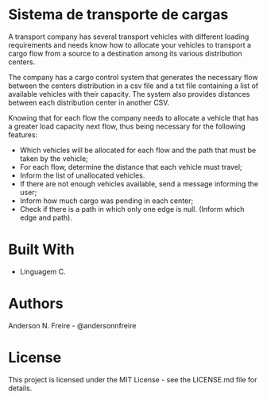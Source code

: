 # Sistema de transporte de cargas

A transport company has several transport vehicles with different loading requirements and needs
know how to allocate your vehicles to transport a cargo flow from a source to a destination among its various
distribution centers. 

The company has a cargo control system that generates the necessary flow between the centers
distribution in a csv file and a txt file containing a list of available vehicles with their capacity.
The system also provides distances between each distribution center in another CSV.

Knowing that for each flow the company needs to allocate a vehicle that has a greater load capacity
next flow, thus being necessary for the following features:


 - Which vehicles will be allocated for each flow and the path that must be taken by the vehicle;
 - For each flow, determine the distance that each vehicle must travel;
 - Inform the list of unallocated vehicles.
 - If there are not enough vehicles available, send a message informing the user;
 - Inform how much cargo was pending in each center;
 - Check if there is a path in which only one edge is null. (Inform which edge and path).
 

# Built With
 - Linguagem C.

# Authors
Anderson N. Freire - @andersonnfreire

# License
This project is licensed under the MIT License - see the LICENSE.md file for details.

